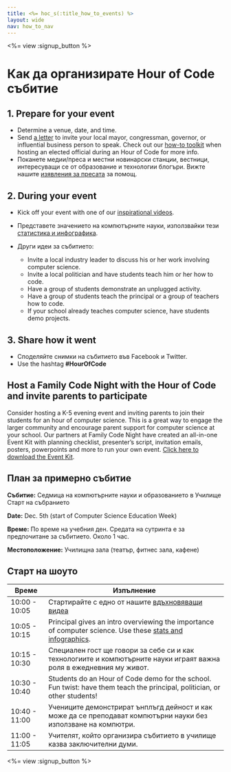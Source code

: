 ```yaml
---
title: <%= hoc_s(:title_how_to_events) %>
layout: wide
nav: how_to_nav
---
```

<%= view :signup_button %>

# Как да организирате Hour of Code събитие

## 1. Prepare for your event

- Determine a venue, date, and time.
- Send [a letter](https://docs.google.com/a/code.org/document/d/1eP41sKW7y0qq_JvkRIgZK8dWYICaGRZ4CCDETXa78wY/edit) to invite your local mayor, congressman, governor, or influential business person to speak. Check out our [how-to toolkit](<%=resolve_url('/files/elected-official.pdf')%>) when hosting an elected official during an Hour of Code for more info.
- Поканете медии/преса и местни новинарски станции, вестници, интересуващи се от образование и технологии блогъри. Вижте нашите [изявления за пресата](<%= resolve_url('/promote/press-kit') %>) за помощ.

## 2. During your event

- Kick off your event with one of our [inspirational videos](<%= resolve_url('/promote/resources#videos') %>).
- Представете значението на компютърните науки, използвайки тези [статистика и инфографика](<%= resolve_url('/promote/stats') %>).   
      
    
- Други идеи за събитието: 
    - Invite a local industry leader to discuss his or her work involving computer science.
    - Invite a local politician and have students teach him or her how to code.
    - Have a group of students demonstrate an unplugged activity.
    - Have a group of students teach the principal or a group of teachers how to code.
    - If your school already teaches computer science, have students demo projects.

## 3. Share how it went

- Споделяйте снимки на събитието във Facebook и Twitter. 
- Use the hashtag **#HourOfCode**

## Host a Family Code Night with the Hour of Code and invite parents to participate

Consider hosting a K-5 evening event and inviting parents to join their students for an hour of computer science. This is a great way to engage the larger community and encourage parent support for computer science at your school. Our partners at Family Code Night have created an all-in-one Event Kit with planning checklist, presenter’s script, invitation emails, posters, powerpoints and more to run your own event. [Click here to download the Event Kit](http://www.familycodenight.org/DownloadCodeDotOrg.html).

## План за примерно събитие

**Събитие:** Седмица на компютърните науки и образованието в Училище Старт на събранието

**Date:** Dec. 5th (start of Computer Science Education Week)

**Време:** По време на учебния ден. Средата на сутринта е за предпочитане за събитието. Около 1 час.

**Местоположение:** Училищна зала (театър, фитнес зала, кафене)   
  


## Старт на шоуто

| Време         | Изпълнение                                                                                                                                       |
| ------------- | ------------------------------------------------------------------------------------------------------------------------------------------------ |
| 10:00 - 10:05 | Стартирайте с едно от нашите [вдъхновяващи видеа](<%= resolve_url('/promote/resources#videos') %>)                                                 |
| 10:05 - 10:15 | Principal gives an intro overviewing the importance of computer science. Use these [stats and infographics](<%= resolve_url('/promote/stats') %>). |
| 10:15 - 10:30 | Специален гост ще говори за себе си и как технологиите и компютърните науки играят важна роля в ежедневния му живот.                             |
| 10:30 - 10:40 | Students do an Hour of Code demo for the school. Fun twist: have them teach the principal, politician, or other students!                        |
| 10:40 - 11:00 | Учениците демонстрират ънплъгд дейност и как може да се преподават компютърни науки без използване на компютри.                                  |
| 11:00 - 11:05 | Учителят, който организира събитието в училище казва заключителни думи.                                                                          |

<%= view :signup_button %>